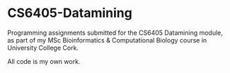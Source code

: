 # CS6405-Datamining
Programming assignments submitted for the CS6405 Datamining module, as part of my MSc Bioinformatics &amp; Computational Biology course in University College Cork.

All code is my own work.
